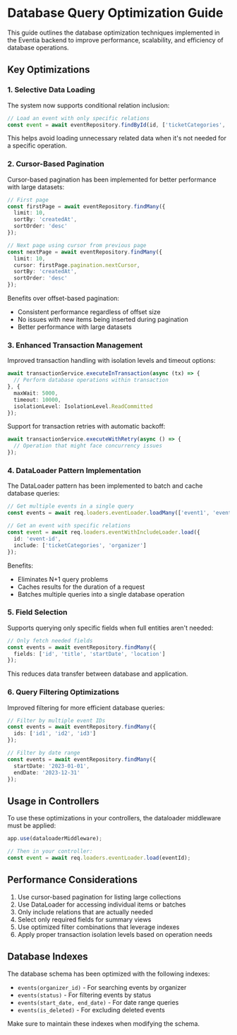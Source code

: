 # Database Query Optimization Guide

This guide outlines the database optimization techniques implemented in the Eventia backend to improve performance, scalability, and efficiency of database operations.

## Key Optimizations

### 1. Selective Data Loading

The system now supports conditional relation inclusion:

```typescript
// Load an event with only specific relations
const event = await eventRepository.findById(id, ['ticketCategories', 'organizer']);
```

This helps avoid loading unnecessary related data when it's not needed for a specific operation.

### 2. Cursor-Based Pagination

Cursor-based pagination has been implemented for better performance with large datasets:

```typescript
// First page
const firstPage = await eventRepository.findMany({
  limit: 10,
  sortBy: 'createdAt',
  sortOrder: 'desc'
});

// Next page using cursor from previous page
const nextPage = await eventRepository.findMany({
  limit: 10,
  cursor: firstPage.pagination.nextCursor,
  sortBy: 'createdAt',
  sortOrder: 'desc'
});
```

Benefits over offset-based pagination:
- Consistent performance regardless of offset size
- No issues with new items being inserted during pagination
- Better performance with large datasets

### 3. Enhanced Transaction Management

Improved transaction handling with isolation levels and timeout options:

```typescript
await transactionService.executeInTransaction(async (tx) => {
  // Perform database operations within transaction
}, {
  maxWait: 5000,
  timeout: 10000,
  isolationLevel: IsolationLevel.ReadCommitted
});
```

Support for transaction retries with automatic backoff:

```typescript
await transactionService.executeWithRetry(async () => {
  // Operation that might face concurrency issues
});
```

### 4. DataLoader Pattern Implementation

The DataLoader pattern has been implemented to batch and cache database queries:

```typescript
// Get multiple events in a single query
const events = await req.loaders.eventLoader.loadMany(['event1', 'event2', 'event3']);

// Get an event with specific relations
const event = await req.loaders.eventWithIncludeLoader.load({
  id: 'event-id',
  include: ['ticketCategories', 'organizer']
});
```

Benefits:
- Eliminates N+1 query problems
- Caches results for the duration of a request
- Batches multiple queries into a single database operation

### 5. Field Selection

Supports querying only specific fields when full entities aren't needed:

```typescript
// Only fetch needed fields
const events = await eventRepository.findMany({
  fields: ['id', 'title', 'startDate', 'location']
});
```

This reduces data transfer between database and application.

### 6. Query Filtering Optimizations

Improved filtering for more efficient database queries:

```typescript
// Filter by multiple event IDs
const events = await eventRepository.findMany({
  ids: ['id1', 'id2', 'id3']
});

// Filter by date range
const events = await eventRepository.findMany({
  startDate: '2023-01-01',
  endDate: '2023-12-31'
});
```

## Usage in Controllers

To use these optimizations in your controllers, the dataloader middleware must be applied:

```typescript
app.use(dataloaderMiddleware);

// Then in your controller:
const event = await req.loaders.eventLoader.load(eventId);
```

## Performance Considerations

1. Use cursor-based pagination for listing large collections
2. Use DataLoader for accessing individual items or batches
3. Only include relations that are actually needed
4. Select only required fields for summary views
5. Use optimized filter combinations that leverage indexes
6. Apply proper transaction isolation levels based on operation needs

## Database Indexes

The database schema has been optimized with the following indexes:

- `events(organizer_id)` - For searching events by organizer
- `events(status)` - For filtering events by status
- `events(start_date, end_date)` - For date range queries
- `events(is_deleted)` - For excluding deleted events

Make sure to maintain these indexes when modifying the schema. 